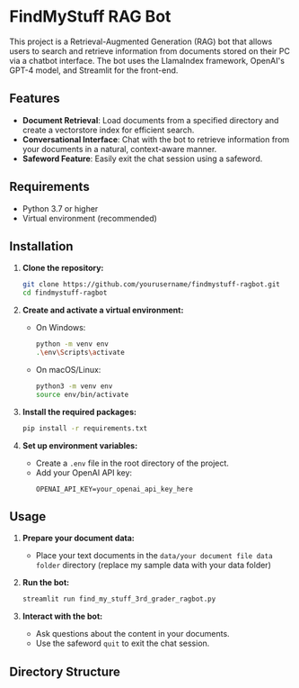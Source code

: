# FindMyStuff RAG Bot

This project is a Retrieval-Augmented Generation (RAG) bot that allows users to search and retrieve information from documents stored on their PC via a chatbot interface. The bot uses the LlamaIndex framework, OpenAI's GPT-4 model, and Streamlit for the front-end.

## Features

- **Document Retrieval**: Load documents from a specified directory and create a vectorstore index for efficient search.
- **Conversational Interface**: Chat with the bot to retrieve information from your documents in a natural, context-aware manner.
- **Safeword Feature**: Easily exit the chat session using a safeword.

## Requirements

- Python 3.7 or higher
- Virtual environment (recommended)

## Installation

1. **Clone the repository:**
    ```bash
    git clone https://github.com/yourusername/findmystuff-ragbot.git
    cd findmystuff-ragbot
    ```

2. **Create and activate a virtual environment:**
    - On Windows:
        ```bash
        python -m venv env
        .\env\Scripts\activate
        ```
    - On macOS/Linux:
        ```bash
        python3 -m venv env
        source env/bin/activate
        ```

3. **Install the required packages:**
    ```bash
    pip install -r requirements.txt
    ```

4. **Set up environment variables:**
    - Create a `.env` file in the root directory of the project.
    - Add your OpenAI API key:
        ```
        OPENAI_API_KEY=your_openai_api_key_here
        ```

## Usage

1. **Prepare your document data:**
   - Place your text documents in the `data/your document file data folder` directory (replace my sample data with your data folder)

2. **Run the bot:**
    ```bash
    streamlit run find_my_stuff_3rd_grader_ragbot.py
    ```

3. **Interact with the bot:**
   - Ask questions about the content in your documents.
   - Use the safeword `quit` to exit the chat session.

## Directory Structure

